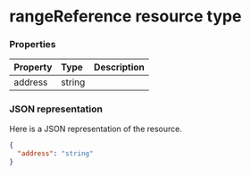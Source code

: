 # rangeReference resource type




### Properties
| Property	   | Type	|Description|
|:---------------|:--------|:----------|
|address|string||

### JSON representation

Here is a JSON representation of the resource.

<!-- {
  "blockType": "resource",
  "optionalProperties": [

  ],
  "@odata.type": "microsoft.graph.rangereference"
}-->

```json
{
  "address": "string"
}

```

<!-- uuid: 8fcb5dbc-d5aa-4681-8e31-b001d5168d79
2015-10-25 14:57:30 UTC -->
<!-- {
  "type": "#page.annotation",
  "description": "rangeReference resource",
  "keywords": "",
  "section": "documentation",
  "tocPath": ""
}-->